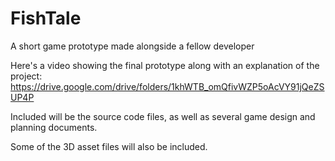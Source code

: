 # FishTale
A short game prototype made alongside a fellow developer

Here's a video showing the final prototype along with an explanation of the project:
https://drive.google.com/drive/folders/1khWTB_omQfivWZP5oAcVY91jQeZSUP4P

Included will be the source code files, as well as several game design and planning documents.

Some of the 3D asset files will also be included.
